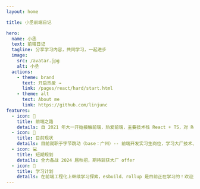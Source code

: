 ```yaml
---
layout: home

title: 小丞前端日记

hero:
  name: 小丞
  text: 前端日记
  tagline: 分享学习内容，共同学习，一起进步
  image:
    src: /avatar.jpg
    alt: 小丞
  actions:
    - theme: brand
      text: 开启热爱 →
      link: /pages/react/hard/start.html
    - theme: alt
      text: About me
      link: https://github.com/linjunc
features:
  - icon: 🧩
    title: 前端之路
    details: 自 2021 年大一开始接触前端，热爱前端，主要技术栈 React + TS，对 React 源码有深入的理解。
  - icon: 🎯
    title: 目前现状
    details: 目前就职于字节跳动（base：广州）-- 前端开发实习生岗位，学习大厂技术、体验团队协作的规范流程、积累实习经验。
  - icon: 💻
    title: 短期规划
    details: 全力备战 2024 届秋招，期待斩获大厂 offer
  - icon: 💌
    title: 学习计划
    details: 在前端工程化上继续学习探索，esbuild、rollup 是目前正在学习的！欢迎交流
---
```


